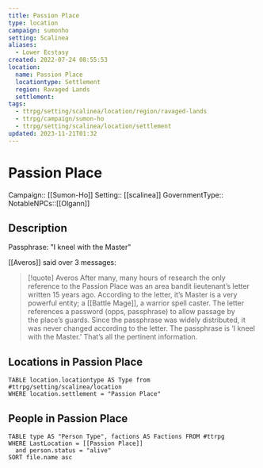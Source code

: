 ```yaml
---
title: Passion Place
type: location
campaign: sumonho
setting: Scalinea
aliases:
  - Lower Ecstasy
created: 2022-07-24 08:55:53
location:
  name: Passion Place
  locationtype: Settlement
  region: Ravaged Lands
  settlement: 
tags:
  - ttrpg/setting/scalinea/location/region/ravaged-lands
  - ttrpg/campaign/sumon-ho
  - ttrpg/setting/scalinea/location/settlement
updated: 2023-11-21T01:32
---
```

# Passion Place

Campaign:: [[Sumon-Ho]]
Setting:: [[scalinea]]
GovernmentType::
NotableNPCs::[[Olgann]]

## Description

Passphrase: "I kneel with the Master"

[[Averos]] said over 3 messages: 

>[!quote] Averos
>After many, many hours of research the only reference to the Passion Place was an area bandit lieutenant’s letter written 15 years ago. According to the letter, it’s Master is a very powerful entity; a [[Battle Mage]], a warrior spell caster. The letter references a password (opps, passphrase) to allow passage by the place’s guards. Since the passphrase was widely distributed, it was never changed according to the letter. The passphrase is ‘I kneel with the Master.’ That’s all the pertinent information.



## Locations in Passion Place
```dataview
TABLE location.locationtype AS Type from #ttrpg/setting/scalinea/location
WHERE location.settlement = "Passion Place"
```

## People in Passion Place

```dataview
TABLE type AS "Person Type", factions AS Factions FROM #ttrpg 
WHERE LastLocation = [[Passion Place]]
  and person.status = "alive"
SORT file.name asc
```
